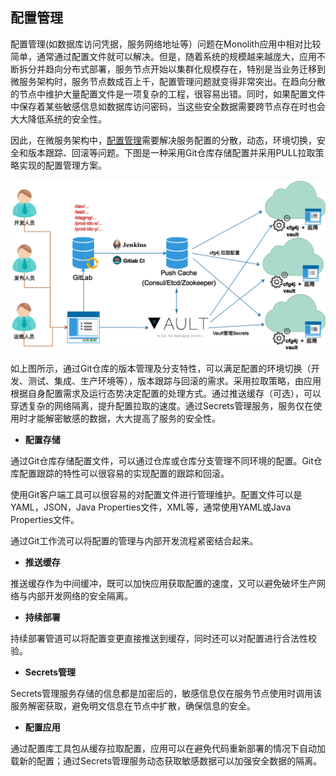 ## 配置管理

配置管理(如数据库访问凭据，服务网络地址等）问题在Monolith应用中相对比较简单，通常通过配置文件就可以解决。但是，随着系统的规模越来越庞大，应用不断拆分并趋向分布式部署，服务节点开始以集群化规模存在，特别是当业务迁移到微服务架构时，服务节点数成百上千，配置管理问题就变得非常突出。在趋向分散的节点中维护大量配置文件是一项复杂的工程，很容易出错。同时，如果配置文件中保存着某些敏感信息如数据库访问密码，当这些安全数据需要跨节点存在时也会大大降低系统的安全性。

因此，在微服务架构中，[配置管理](http://microservices.io/patterns/externalized-configuration.html)需要解决服务配置的分散，动态，环境切换，安全和版本跟踪、回滚等问题。下图是一种采用Git仓库存储配置并采用PULL拉取策略实现的配置管理方案。

![](/assets/cfg4j-distributed-config-management.png)

如上图所示，通过Git仓库的版本管理及分支特性，可以满足配置的环境切换（开发、测试、集成、生产环境等），版本跟踪与回滚的需求。采用拉取策略，由应用根据自身配置需求及运行态势决定配置的处理方式。通过推送缓存（可选），可以穿透复杂的网络隔离，提升配置拉取的速度。通过Secrets管理服务，服务仅在使用时才能解密敏感的数据，大大提高了服务的安全性。

- **配置存储**

通过Git仓库存储配置文件，可以通过仓库或仓库分支管理不同环境的配置。Git仓库配置跟踪的特性可以很容易的实现配置的跟踪和回滚。

使用Git客户端工具可以很容易的对配置文件进行管理维护。配置文件可以是YAML，JSON，Java Properties文件，XML等，通常使用YAML或Java Properties文件。

通过Git工作流可以将配置的管理与内部开发流程紧密结合起来。

- **推送缓存**

推送缓存作为中间缓冲，既可以加快应用获取配置的速度，又可以避免破坏生产网络与内部开发网络的安全隔离。

- **持续部署**

持续部署管道可以将配置变更直接推送到缓存，同时还可以对配置进行合法性校验。

- **Secrets管理**

Secrets管理服务存储的信息都是加密后的，敏感信息仅在服务节点使用时调用该服务解密获取，避免明文信息在节点中扩散，确保信息的安全。

- **配置应用**

通过配置库工具包从缓存拉取配置，应用可以在避免代码重新部署的情况下自动加载新的配置；通过Secrets管理服务动态获取敏感数据可以加强安全数据的隔离。



